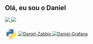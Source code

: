 ## Olá, eu sou o Daniel
 <div>
  <a href="https://github.com/danielsilvapereira">
  <img height="180em" src="https://github-readme-stats.vercel.app/api?username=danielsilvapereira&show_icons=true&theme=prussian&include_all_commits=true&count_private=true"/>
  <img height="180em" src="https://github-readme-stats.vercel.app/api/top-langs/?username=danielsilvapereira&layout=compact&langs_count=7&theme=prussian"/>
</div>
<div style="display: inline_block"><br>
  <img align="center" alt="Daniel-Python" height="40" width="40" src="https://raw.githubusercontent.com/devicons/devicon/master/icons/python/python-original.svg">
  <img align="center" alt="Daniel-Zabbix" height="40" width="40" src="https://symbols.getvecta.com/stencil_104/1_zabbix-icon.10de30d870.png">
  <img align="center" alt="Daniel-Grafana" height="40" width="40" src="https://tidahora.com.br/wp-content/uploads/2020/08/1200px-Grafana_logo.svg_.png">
</div>
  
  ##

